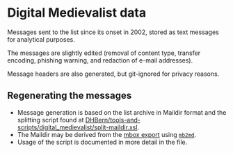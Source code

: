 # Digital Medievalist <dm-l> data

Messages sent to the list since its onset in 2002, stored as text messages for analytical purposes.

The messages are slightly edited (removal of content type, transfer encoding, phishing warning, and redaction of e-mail addresses).

Message headers are also generated, but git-ignored for privacy reasons.

## Regenerating the messages

* Message generation is based on the list archive in Maildir format and the splitting script found at [DHBern/tools-and-scripts/digital_medievalist/split-maildir.xsl](https://github.com/DHBern/tools-and-scripts/blob/main/digital_medievalist/split-maildir.xsl).
* The Maildir may be derived from the [mbox export](https://listserv.uleth.ca/hyperkitty/list/dm-l@uleth.ca/export/dm-l@uleth.ca-2023-04.mbox.gz) using [`mb2md`](http://batleth.sapienti-sat.org/projects/mb2md/).
* Usage of the script is documented in more detail in the file. 
